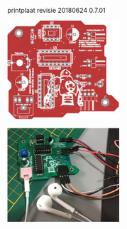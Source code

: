 printplaat revisie 20180624 0.7.01

<img src="https://github.com/pappavis/EasyLab-retro-synth-SN76489/blob/master/KiCAD/SN76489%20arduino%20nano%20shield/plaatje/EasyLabMuziek%20editie_SN76489_3d_pcb_voor.png?raw=true" width="50%" height="50%">

<br/>
<br/>
<img src="https://github.com/pappavis/EasyLab-retro-synth-SN76489/blob/master/KiCAD/SN76489%20arduino%20nano%20shield/plaatje/EasyLabMuziek%20editie_SN76489_klaar.jpg?raw=true" width="50%" height="50%"><br/>
